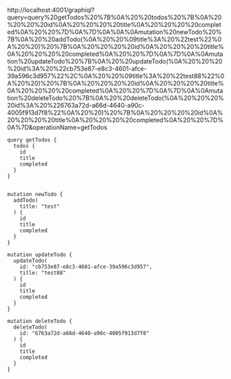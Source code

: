 http://localhost:4001/graphiql?query=query%20getTodos%20%7B%0A%20%20todos%20%7B%0A%20%20%20%20id%0A%20%20%20%20title%0A%20%20%20%20completed%0A%20%20%7D%0A%7D%0A%0A%0Amutation%20newTodo%20%7B%0A%20%20addTodo(%0A%20%20%09title%3A%20%22test%22%0A%20%20)%20%7B%0A%20%20%20%20id%0A%20%20%20%20title%0A%20%20%20%20completed%0A%20%20%7D%0A%7D%0A%0Amutation%20updateTodo%20%7B%0A%20%20updateTodo(%0A%20%20%20%20id%3A%20%22cb753e87-e8c3-4601-afce-39a596c3d957%22%2C%0A%20%20%09title%3A%20%22test88%22%0A%20%20)%20%7B%0A%20%20%20%20id%0A%20%20%20%20title%0A%20%20%20%20completed%0A%20%20%7D%0A%7D%0A%0Amutation%20deleteTodo%20%7B%0A%20%20deleteTodo(%0A%20%20%20%20id%3A%20%226763a72d-a66d-4640-a90c-4005f913d7f8%22%0A%20%20)%20%7B%0A%20%20%20%20id%0A%20%20%20%20title%0A%20%20%20%20completed%0A%20%20%7D%0A%7D&operationName=getTodos




```
query getTodos {
  todos {
    id
    title
    completed
  }
}


mutation newTodo {
  addTodo(
  	title: "test"
  ) {
    id
    title
    completed
  }
}

mutation updateTodo {
  updateTodo(
    id: "cb753e87-e8c3-4601-afce-39a596c3d957",
  	title: "test88"
  ) {
    id
    title
    completed
  }
}

mutation deleteTodo {
  deleteTodo(
    id: "6763a72d-a66d-4640-a90c-4005f913d7f8"
  ) {
    id
    title
    completed
  }
}
```
